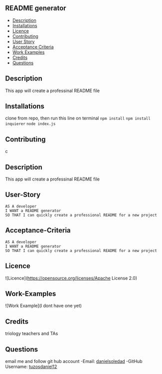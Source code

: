 ## README generator

- [Description](#Description)
- [Installations](#Installations)
- [Licence](#Licence)
- [Contributing](#Contributing)
- [User Story](#User-Story)
- [Acceptance Criteria](#Acceptance-Criteria)
- [Work Examples](#Work-Examples)
- [Credits](#Credits)
- [Questions](#Questions)

## Description

This app will create a professinal  README file

## Installations

clone from repo, then run this line on terminal `npm install` `npm install inquierer` `node index.js`

## Contributing

c

## Description

This app will create a professinal  README file

## User-Story

```
AS A developer
I WANT a README generator
SO THAT I can quickly create a professional README for a new project
```

## Acceptance-Criteria

```
AS A developer
I WANT a README generator
SO THAT I can quickly create a professional README for a new project

```

## Licence

![Licence](https://opensource.org/licenses/Apache License 2.0)

## Work-Examples

![Work Example](I dont have one yet)

## Credits

triology teachers and TAs

## Questions
email me and follow git hub account
-Email: [danielsoledad](danielsoledad)
-GitHub Username: [tuzosdaniel12](https://github.com/tuzosdaniel12) 
